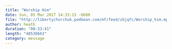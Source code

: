 ```yaml
---
title: "Worship Him"
date: Sun, 05 Mar 2017 14:33:15 -0600
file: "http://libertychurchuk.podbean.com/mf/feed/zbjqfc/Worship_him.mp3"
author: heath
duration: "00:33:41"
length: "48530663"
category: message
---
```

